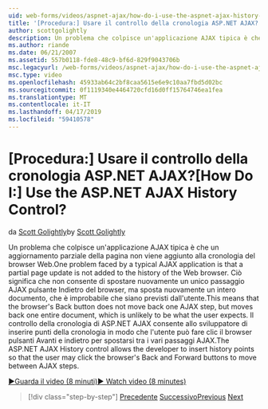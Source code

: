 ```yaml
---
uid: web-forms/videos/aspnet-ajax/how-do-i-use-the-aspnet-ajax-history-control
title: '[Procedura:] Usare il controllo della cronologia ASP.NET AJAX? | Microsoft Docs'
author: scottgolightly
description: Un problema che colpisce un'applicazione AJAX tipica è che un aggiornamento parziale della pagina non viene aggiunto alla cronologia del browser Web. Ciò significa che B. del browser...
ms.author: riande
ms.date: 06/21/2007
ms.assetid: 557b0118-fde8-48c9-bf6d-829f9043706b
msc.legacyurl: /web-forms/videos/aspnet-ajax/how-do-i-use-the-aspnet-ajax-history-control
msc.type: video
ms.openlocfilehash: 45933ab64c2bf8caa5615e6e9c10aa7fbd5d02bc
ms.sourcegitcommit: 0f1119340e4464720cfd16d0ff15764746ea1fea
ms.translationtype: MT
ms.contentlocale: it-IT
ms.lasthandoff: 04/17/2019
ms.locfileid: "59410578"
---
```

# <a name="how-do-i-use-the-aspnet-ajax-history-control"></a><span data-ttu-id="8c080-105">[Procedura:] Usare il controllo della cronologia ASP.NET AJAX?</span><span class="sxs-lookup"><span data-stu-id="8c080-105">[How Do I:] Use the ASP.NET AJAX History Control?</span></span>

<span data-ttu-id="8c080-106">da [Scott Golightly](https://github.com/scottgolightly)</span><span class="sxs-lookup"><span data-stu-id="8c080-106">by [Scott Golightly](https://github.com/scottgolightly)</span></span>

<span data-ttu-id="8c080-107">Un problema che colpisce un'applicazione AJAX tipica è che un aggiornamento parziale della pagina non viene aggiunto alla cronologia del browser Web.</span><span class="sxs-lookup"><span data-stu-id="8c080-107">One problem faced by a typical AJAX application is that a partial page update is not added to the history of the Web browser.</span></span> <span data-ttu-id="8c080-108">Ciò significa che non consente di spostare nuovamente un unico passaggio AJAX pulsante Indietro del browser, ma sposta nuovamente un intero documento, che è improbabile che siano previsti dall'utente.</span><span class="sxs-lookup"><span data-stu-id="8c080-108">This means that the browser's Back button does not move back one AJAX step, but moves back one entire document, which is unlikely to be what the user expects.</span></span> <span data-ttu-id="8c080-109">Il controllo della cronologia di ASP.NET AJAX consente allo sviluppatore di inserire punti della cronologia in modo che l'utente può fare clic il browser pulsanti Avanti e indietro per spostarsi tra i vari passaggi AJAX.</span><span class="sxs-lookup"><span data-stu-id="8c080-109">The ASP.NET AJAX History control allows the developer to insert history points so that the user may click the browser's Back and Forward buttons to move between AJAX steps.</span></span>

[<span data-ttu-id="8c080-110">&#9654;Guarda il video (8 minuti)</span><span class="sxs-lookup"><span data-stu-id="8c080-110">&#9654; Watch video (8 minutes)</span></span>](https://channel9.msdn.com/Blogs/ASP-NET-Site-Videos/how-do-i-use-the-aspnet-ajax-history-control)

> [!div class="step-by-step"]
> <span data-ttu-id="8c080-111">[Precedente](how-do-i-use-the-aspnet-ajax-updateprogress-control.md)
> [Successivo](how-do-i-implement-the-ajax-after-processing-pattern.md)</span><span class="sxs-lookup"><span data-stu-id="8c080-111">[Previous](how-do-i-use-the-aspnet-ajax-updateprogress-control.md)
[Next](how-do-i-implement-the-ajax-after-processing-pattern.md)</span></span>
